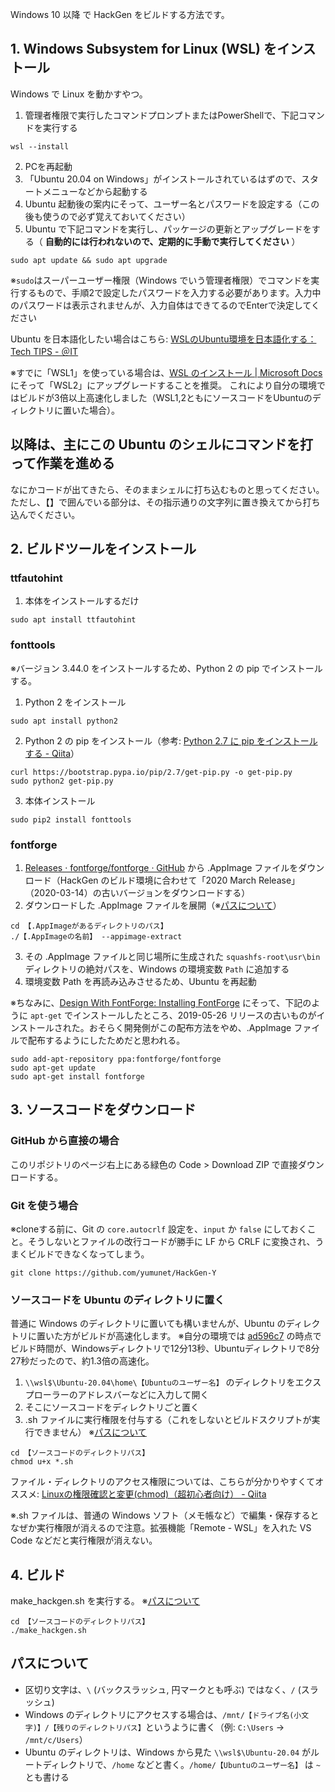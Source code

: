 Windows 10 以降 で HackGen をビルドする方法です。


## 1. Windows Subsystem for Linux (WSL) をインストール

Windows で Linux を動かすやつ。

1. 管理者権限で実行したコマンドプロンプトまたはPowerShellで、下記コマンドを実行する
```
wsl --install
```
2. PCを再起動
3. 「Ubuntu 20.04 on Windows」がインストールされているはずので、スタートメニューなどから起動する
4. Ubuntu 起動後の案内にそって、ユーザー名とパスワードを設定する（この後も使うので必ず覚えておいてください）
5. Ubuntu で下記コマンドを実行し、パッケージの更新とアップグレードをする（ **自動的には行われないので、定期的に手動で実行してください** ）
```
sudo apt update && sudo apt upgrade
```
※`sudo`はスーパーユーザー権限（Windows でいう管理者権限）でコマンドを実行するもので、手順2で設定したパスワードを入力する必要があります。入力中のパスワードは表示されませんが、入力自体はできてるのでEnterで決定してください

Ubuntu を日本語化したい場合はこちら: [WSLのUbuntu環境を日本語化する：Tech TIPS - ＠IT](https://atmarkit.itmedia.co.jp/ait/articles/1806/28/news043.html)

※すでに「WSL1」を使っている場合は、[WSL のインストール | Microsoft Docs](https://docs.microsoft.com/ja-jp/windows/wsl/install#upgrade-version-from-wsl-1-to-wsl-2) にそって「WSL2」にアップグレードすることを推奨。
これにより自分の環境ではビルドが3倍以上高速化しました（WSL1,2ともにソースコードをUbuntuのディレクトリに置いた場合）。


## 以降は、主にこの Ubuntu のシェルにコマンドを打って作業を進める
なにかコードが出てきたら、そのままシェルに打ち込むものと思ってください。
ただし、【】で囲んでいる部分は、その指示通りの文字列に置き換えてから打ち込んでください。


## 2. ビルドツールをインストール

### ttfautohint
1. 本体をインストールするだけ
```
sudo apt install ttfautohint
```

### fonttools
※バージョン 3.44.0 をインストールするため、Python 2 の pip でインストールする。

1. Python 2 をインストール
```
sudo apt install python2
```

2. Python 2 の pip をインストール（参考: [Python 2.7 に pip をインストールする - Qiita](https://qiita.com/sg0hsmt/items/f8fc8d587bff816654a8)）
```
curl https://bootstrap.pypa.io/pip/2.7/get-pip.py -o get-pip.py
sudo python2 get-pip.py
```

3. 本体インストール
```
sudo pip2 install fonttools
```

### fontforge
1. [Releases · fontforge/fontforge · GitHub](https://github.com/fontforge/fontforge/releases) から .AppImage ファイルをダウンロード（HackGen のビルド環境に合わせて「2020 March Release」（2020-03-14）の古いバージョンをダウンロードする）
2. ダウンロードした .AppImage ファイルを展開（※[パスについて](#パスについて)）
```
cd 【.AppImageがあるディレクトリのパス】
./【.AppImageの名前】 --appimage-extract
```
3. その .AppImage ファイルと同じ場所に生成された `squashfs-root\usr\bin` ディレクトリの絶対パスを、Windows の環境変数 `Path` に追加する
4. 環境変数 Path を再読み込みさせるため、Ubuntu を再起動

※ちなみに、[Design With FontForge: Installing FontForge](http://designwithfontforge.com/en-US/Installing_Fontforge.html) にそって、下記のように `apt-get` でインストールしたところ、2019-05-26 リリースの古いものがインストールされた。おそらく開発側がこの配布方法をやめ、.AppImage ファイルで配布するようにしたためだと思われる。
```
sudo add-apt-repository ppa:fontforge/fontforge
sudo apt-get update
sudo apt-get install fontforge
```


## 3. ソースコードをダウンロード

### GitHub から直接の場合
このリポジトリのページ右上にある緑色の Code > Download ZIP で直接ダウンロードする。

### Git を使う場合
※cloneする前に、Git の `core.autocrlf` 設定を、`input` か `false` にしておくこと。そうしないとファイルの改行コードが勝手に LF から CRLF に変換され、うまくビルドできなくなってしまう。
```
git clone https://github.com/yumunet/HackGen-Y
```

### ソースコードを Ubuntu のディレクトリに置く
普通に Windows のディレクトリに置いても構いませんが、Ubuntu のディレクトリに置いた方がビルドが高速化します。
※自分の環境では [ad596c7](https://github.com/yumunet/HackGen-Y/commit/ad596c73bb11ef24cdf8087ad6972d4b64f449e2) の時点でビルド時間が、Windowsディレクトリで12分13秒、Ubuntuディレクトリで8分27秒だったので、約1.3倍の高速化。

1. `\\wsl$\Ubuntu-20.04\home\【Ubuntuのユーザー名】` のディレクトリをエクスプローラーのアドレスバーなどに入力して開く
2. そこにソースコードをディレクトリごと置く
3. .sh ファイルに実行権限を付与する（これをしないとビルドスクリプトが実行できません） ※[パスについて](#パスについて)
```
cd 【ソースコードのディレクトリパス】
chmod u+x *.sh
```
ファイル・ディレクトリのアクセス権限については、こちらが分かりやすくてオススメ: [Linuxの権限確認と変更(chmod)（超初心者向け） - Qiita](https://qiita.com/shisama/items/5f4c4fa768642aad9e06)

※.sh ファイルは、普通の Windows ソフト（メモ帳など）で編集・保存するとなぜか実行権限が消えるので注意。拡張機能「Remote - WSL」を入れた VS Code などだと実行権限が消えない。


## 4. ビルド

make_hackgen.sh を実行する。
※[パスについて](#パスについて)
```
cd 【ソースコードのディレクトリパス】
./make_hackgen.sh
```


## パスについて

- 区切り文字は、`\` (バックスラッシュ, 円マークとも呼ぶ) ではなく、`/` (スラッシュ)
- Windows のディレクトリにアクセスする場合は、`/mnt/【ドライブ名(小文字)】/【残りのディレクトリパス】`というように書く（例: `C:\Users` -> `/mnt/c/Users`）
- Ubuntu のディレクトリは、Windows から見た `\\wsl$\Ubuntu-20.04` がルートディレクトリで、`/home` などと書く。`/home/【Ubuntuのユーザー名】` は `~` とも書ける

